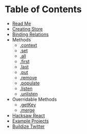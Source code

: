 # Table of Contents

* [Read Me](/README.md)
* [Creating Store](/docs/creating-store.md)
* [Binding Relations](/docs/binding-relations.md)
* Methods
  * [.context](/docs/methods/context.md)
  * [.set](/docs/methods/set.md)
  * [.all](/docs/methods/all.md)
  * [.first](/docs/methods/first.md)
  * [.last](/docs/methods/last.md)
  * [.put](/docs/methods/put.md)
  * [.remove](/docs/methods/remove.md)
  * [.populate](/docs/methods/populate.md)
  * [.listen](/docs/methods/listen.md)
  * [.unlisten](/docs/methods/unlisten.md)
* Overridable Methods
  * [.getKey](/docs/methods/get-key.md)
  * [.merge](/docs/methods/merge.md)
* [Hacksaw React](https://www.github.com/Buildize/hacksaw-react)
* [Example Projects](http://hacksaw-examples.open.buildize.com)
* [Buildize Twitter](https://twitter.com/Buildize)
